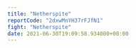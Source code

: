 ```yaml
---
title: "Netherspite"
reportCode: "2dxwMnYH37rFJfN1"
fight: "Netherspite"
date: 2021-06-30T19:09:58.934000+00:00
---
```

